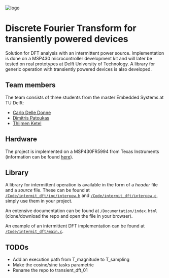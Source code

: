 ![logo](https://github.com/thijmenketel/transient_fft_01/blob/master/Documentation/ip_2.png "logo")

# Discrete Fourier Transform for transiently powered devices
Solution for DFT analysis with an intermittent power source. Implementation is done on a MSP430 microcontroller development kit and will later be tested on real prototypes at Delft University of Technology. A library for generic operation with transiently powered devices is also developed.

## Team members
The team consists of three students from the master Embedded Systems at TU Delft:
 - [Carlo Delle Donne](https://github.com/cdelledonne)
 - [Dimitris Patoukas](https://github.com/dpatoukas)
 - [Thijmen Ketel](https://github.com/thijmenketel)

## Hardware
The project is implemented on a MSP430FR5994 from Texas Instruments (information can be found [here](http://www.ti.com/tool/msp-exp430fr5994)).

## Library
A library for intermittent operation is available in the form of a *header* file and a *source* file. These can be found at [`/Code/intermit_dft/inc/interpow.h`](https://github.com/thijmenketel/transient_fft_01/blob/master/Code/intermit_dft/inc/interpow.h) and [`/Code/intermit_dft/interpow.c`](https://github.com/thijmenketel/transient_fft_01/blob/master/Code/intermit_dft/interpow.c), simply use them in your project.

An extensive documentation can be found at `/Documentation/index.html` (clone/download the repo and open the file in your browser).

An example of an intermittent DFT implementation can be found at [`/Code/intermit_dft/main.c`](https://github.com/thijmenketel/transient_fft_01/blob/master/Code/intermit_dft/main.c).

## TODOs
- Add an execution path from T_magnitude to T_sampling
- Make the cosine/sine tasks parametric
- Rename the repo to transient_dft_01

